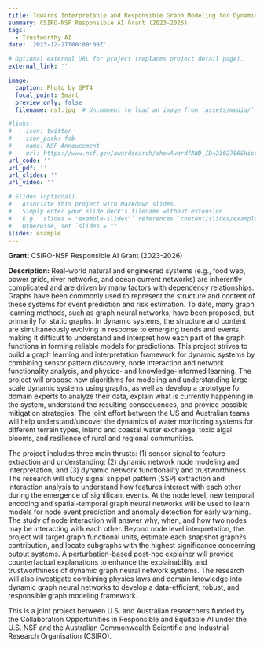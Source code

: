 ```yaml
---
title: Towards Interpretable and Responsible Graph Modeling for Dynamic Systems
summary: CSIRO-NSF Responsible AI Grant (2023-2026)
tags:
  - Trustworthy AI
date: '2023-12-27T00:00:00Z'

# Optional external URL for project (replaces project detail page).
external_link: ''

image:
  caption: Photo by GPT4
  focal_point: Smart
  preview_only: false
  filename: nsf.jpg  # Uncomment to load an image from `assets/media/` instead.

#links:
#  - icon: twitter
#    icon_pack: fab
#    name: NSF Annoucement
#    url: https://www.nsf.gov/awardsearch/showAward?AWD_ID=2302786&HistoricalAwards=false
url_code: ''
url_pdf: ''
url_slides: ''
url_video: ''

# Slides (optional).
#   Associate this project with Markdown slides.
#   Simply enter your slide deck's filename without extension.
#   E.g. `slides = "example-slides"` references `content/slides/example-slides.md`.
#   Otherwise, set `slides = ""`.
slides: example
---
```

**Grant:** CSIRO-NSF Responsible AI Grant (2023-2026)

**Description:**
Real-world natural and engineered systems (e.g., food web, power grids, river networks, and ocean current networks) are inherently complicated and are driven by many factors with dependency relationships. Graphs have been commonly used to represent the structure and content of these systems for event prediction and risk estimation. To date, many graph learning methods, such as graph neural networks, have been proposed, but primarily for static graphs. In dynamic systems, the structure and content are simultaneously evolving in response to emerging trends and events, making it difficult to understand and interpret how each part of the graph functions in forming reliable models for predictions. This project strives to build a graph learning and interpretation framework for dynamic systems by combining sensor pattern discovery, node interaction and network functionality analysis, and physics- and knowledge-informed learning. The project will propose new algorithms for modeling and understanding large-scale dynamic systems using graphs, as well as develop a prototype for domain experts to analyze their data, explain what is currently happening in the system, understand the resulting consequences, and provide possible mitigation strategies. The joint effort between the US and Australian teams will help understand/uncover the dynamics of water monitoring systems for different terrain types, inland and coastal water exchange, toxic algal blooms, and resilience of rural and regional communities.

The project includes three main thrusts: (1) sensor signal to feature extraction and understanding; (2) dynamic network node modeling and interpretation; and (3) dynamic network functionality and trustworthiness. The research will study signal snippet pattern (SSP) extraction and interaction analysis to understand how features interact with each other during the emergence of significant events. At the node level, new temporal encoding and spatial-temporal graph neural networks will be used to learn models for node event prediction and anomaly detection for early warning. The study of node interaction will answer why, when, and how two nodes may be interacting with each other. Beyond node level interpretation, the project will target graph functional units, estimate each snapshot graph?s contribution, and locate subgraphs with the highest significance concerning output systems. A perturbation-based post-hoc explainer will provide counterfactual explanations to enhance the explainability and trustworthiness of dynamic graph neural network systems. The research will also investigate combining physics laws and domain knowledge into dynamic graph neural networks to develop a data-efficient, robust, and responsible graph modeling framework.

This is a joint project between U.S. and Australian researchers funded by the Collaboration Opportunities in Responsible and Equitable AI under the U.S. NSF and the Australian Commonwealth Scientific and Industrial Research Organisation (CSIRO).